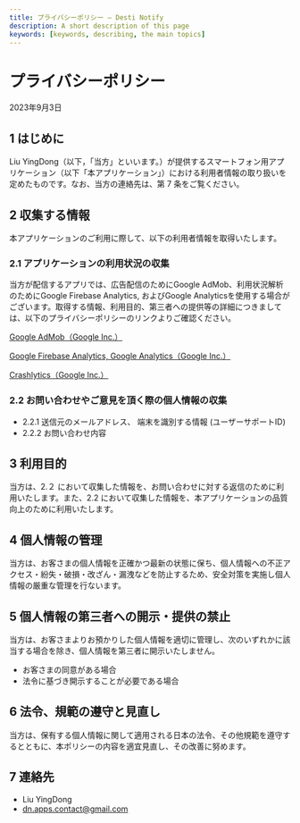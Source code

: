 ```yaml
---
title: プライバシーポリシー – Desti Notify
description: A short description of this page
keywords: [keywords, describing, the main topics]
---
```


# プライバシーポリシー
2023年9月3日

## 1 はじめに
Liu YingDong（以下，「当方」といいます。）が提供するスマートフォン用アプリケーション（以下「本アプリケーション」）における利用者情報の取り扱いを定めたものです。なお、当方の連絡先は、第 7 条をご覧ください。

## 2 収集する情報
本アプリケーションのご利用に際して、以下の利用者情報を取得いたします。

### 2.1 アプリケーションの利用状況の収集
当方が配信するアプリでは、広告配信のためにGoogle AdMob、利用状況解析のためにGoogle Firebase Analytics, およびGoogle Analyticsを使用する場合がございます。取得する情報、利用目的、第三者への提供等の詳細につきましては、以下のプライバシーポリシーのリンクよりご確認ください。

[Google AdMob（Google Inc.）](http://www.google.com/intl/ja/policies/technologies/ads/)

[Google Firebase Analytics, Google Analytics（Google Inc.）](https://policies.google.com/privacy?hl=ja)

[Crashlytics（Google Inc.）](https://fabric.io/terms)

### 2.2 お問い合わせやご意見を頂く際の個人情報の収集
* 2.2.1 送信元のメールアドレス、 端末を識別する情報 (ユーザーサポートID)
* 2.2.2 お問い合わせ内容

## 3 利用目的
当方は、2.２ において収集した情報を、お問い合わせに対する返信のために利用いたします。また、2.2 において収集した情報を、本アプリケーションの品質向上のために利用いたします。

## 4 個人情報の管理
当方は、お客さまの個人情報を正確かつ最新の状態に保ち、個人情報への不正アクセス・紛失・破損・改ざん・漏洩などを防止するため、安全対策を実施し個人情報の厳重な管理を行ないます。

## 5 個人情報の第三者への開示・提供の禁止
当方は、お客さまよりお預かりした個人情報を適切に管理し、次のいずれかに該当する場合を除き、個人情報を第三者に開示いたしません。
* お客さまの同意がある場合
* 法令に基づき開示することが必要である場合

## 6 法令、規範の遵守と見直し
当方は、保有する個人情報に関して適用される日本の法令、その他規範を遵守するとともに、本ポリシーの内容を適宜見直し、その改善に努めます。

## 7 連絡先
* Liu YingDong
* dn.apps.contact@gmail.com